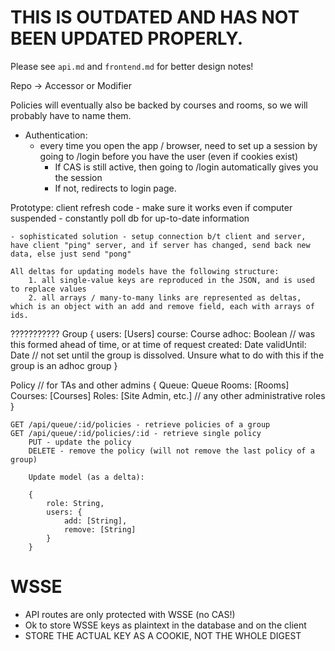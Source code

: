 # THIS IS OUTDATED AND HAS NOT BEEN UPDATED PROPERLY.

Please see `api.md` and `frontend.md` for better design notes!

Repo -> Accessor or Modifier

Policies will eventually also be backed by courses and rooms, so we will probably have to name them.

* Authentication:
    - every time you open the app / browser, need to set up a session by going to /login before you have the user (even if cookies exist)
        - If CAS is still active, then going to /login automatically gives you the session
        - If not, redirects to login page.

Prototype: client refresh code
    - make sure it works even if computer suspended
    - constantly poll db for up-to-date information

    - sophisticated solution - setup connection b/t client and server, have client "ping" server, and if server has changed, send back new data, else just send "pong"

    All deltas for updating models have the following structure:
        1. all single-value keys are reproduced in the JSON, and is used to replace values
        2. all arrays / many-to-many links are represented as deltas, which is an object with an add and remove field, each with arrays of ids. 

???????????
Group
{
   users: [Users]
   course: Course
   adhoc: Boolean // was this formed ahead of time, or at time of request
   created: Date
   validUntil: Date // not set until the group is dissolved. Unsure what to do with this if the group is an adhoc group
}

Policy // for TAs and other admins
{
   Queue: Queue
   Rooms: [Rooms]
   Courses: [Courses]
   Roles: [Site Admin, etc.] // any other administrative roles
}

    GET /api/queue/:id/policies - retrieve policies of a group
    GET /api/queue/:id/policies/:id - retrieve single policy
        PUT - update the policy
        DELETE - remove the policy (will not remove the last policy of a group)

        Update model (as a delta):

        {
            role: String,
            users: {
                add: [String],
                remove: [String]
            }
        }

# WSSE

* API routes are only protected with WSSE (no CAS!)
* Ok to store WSSE keys as plaintext in the database and on the client
* STORE THE ACTUAL KEY AS A COOKIE, NOT THE WHOLE DIGEST